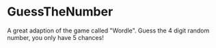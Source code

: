 # GuessTheNumber
A great adaption of the game called "Wordle". Guess the 4 digit random number, you only have 5 chances!

